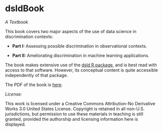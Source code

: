 # dsldBook
*A Textbook* 


This book covers two major aspects of the use of data science in
discrimination contexts:

* **Part I:**  Assessing possible discrimination in observational
  contexts.

* **Part II:** Ameliorating discrimination in machine learning
  applications.

The book makes extensive use of the [dsld R
package](https://github.com/matloff/dsld), and is best read with access
to that software. However, its conceptual content is quite accessible
independently of that package.

The PDF of the book is [here](https://htmlpreview.github.io/?https://github.com/matloff/dsldBook/blob/main/_book/index.html).

*License:*

This work is licensed under a Creative Commons Attribution-No Derivative Works 3.0 United States License. Copyright is retained in all non-U.S. jurisdictions, but permission to use these materials in teaching is still granted, provided the authorship and licensing information here is displayed. 

